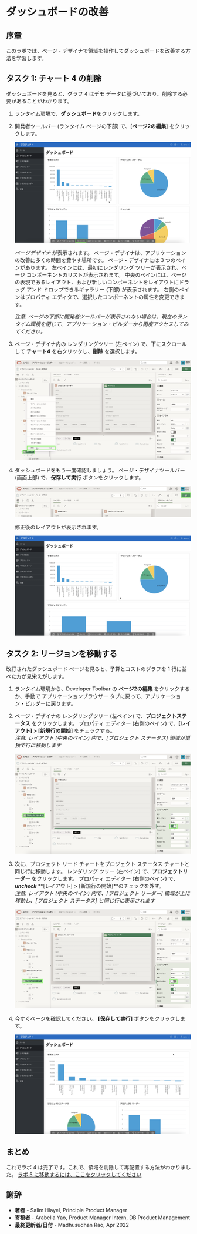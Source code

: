 # ダッシュボードの改善

## 序章

このラボでは、ページ・デザイナで領域を操作してダッシュボードを改善する方法を学習します。

## タスク 1: チャート 4 の削除
ダッシュボードを見ると、グラフ 4 はデモ データに基づいており、削除する必要があることがわかります。

1. ランタイム環境で、**ダッシュボード**をクリックします。
2. 開発者ツールバー (ランタイム ページの下部) で、[**ページ2の編集**] をクリックします。

    ![](images/go-page2.png " ")

    *ページデザイナ* が表示されます。 ページ・デザイナは、アプリケーションの改善に多くの時間を費やす場所です。 ページ・デザイナには 3 つのペインがあります。 左ペインには、最初にレンダリング ツリーが表示され、ページ コンポーネントのリストが表示されます。 中央のペインには、ページの表現であるレイアウト、および新しいコンポーネントをレイアウトにドラッグ アンド ドロップできるギャラリー (下部) が表示されます。 右側のペインはプロパティ エディタで、選択したコンポーネントの属性を変更できます。

     *注意: ページの下部に開発者ツールバーが表示されない場合は、現在のランタイム環境を閉じて、アプリケーション・ビルダーから再度アクセスしてみてください。*

3. ページ・デザイナ内の レンダリングツリー (左ペイン) で、下にスクロールして **チャート4** を右クリックし、**削除** を選択します。

    ![](images/delete-chart.png " ")

4. ダッシュボードをもう一度確認しましょう。
     ページ・デザイナツールバー (画面上部) で、**保存して実行** ボタンをクリックします。

    ![](images/run-dash.png " ")

    修正後のレイアウトが表示されます。

    ![](images/view-dash.png " ")

## タスク 2: リージョンを移動する
改訂されたダッシュボード ページを見ると、予算とコストのグラフを 1 行に並べた方が見栄えがします。

1. ランタイム環境から、Developer Toolbar の **ページ2の編集** をクリックするか、手動で アプリケーションブラウザー タブに戻って、アプリケーション・ビルダーに戻ります。
2. ページ・デザイナの レンダリングツリー (左ペイン) で、**プロジェクトステータス** をクリックします。
     プロパティ エディター (右側のペイン) で、**[レイアウト] > [新規行の開始]** をチェックする。  
     *注意: レイアウト (中央のペイン) 内で、[プロジェクト ステータス] 領域が単独で行に移動します*

    ![](images/set-status.png " ")

3. 次に、プロジェクト リード チャートをプロジェクト ステータス チャートと同じ行に移動します。
     レンダリング ツリー (左ペイン) で、**プロジェクトリーダー** をクリックします。
     プロパティ エディター (右側のペイン) で、**_uncheck_** **[レイアウト] > [新規行の開始]**のチェックを外す。  
     *注意: レイアウト (中央のペイン) 内で、[プロジェクト リーダー] 領域が上に移動し、[プロジェクト ステータス] と同じ行に表示されます*

    ![](images/set-leads.png " ")

4. 今すぐページを確認してください。
     **[保存して実行]** ボタンをクリックします。

    ![](images/final-dash.png " ")

## **まとめ**

これでラボ 4 は完了です。これで、領域を削除して再配置する方法がわかりました。 [ラボ 5 に移動するには、ここをクリックしてください](?lab=lab-5-improving-projects)

## **謝辞**

  - **著者** - Salim Hlayel, Principle Product Manager
  - **寄稿者** - Arabella Yao, Product Manager Intern, DB Product Management
  - **最終更新者/日付** - Madhusudhan Rao, Apr 2022
